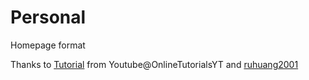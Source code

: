 # Personal
Homepage format

Thanks to [Tutorial](https://www.youtube.com/watch?v=daAVTmsMXeI) from Youtube@OnlineTutorialsYT and [ruhuang2001](https://github.com/ruhuang2001/Personal/tree/main)
